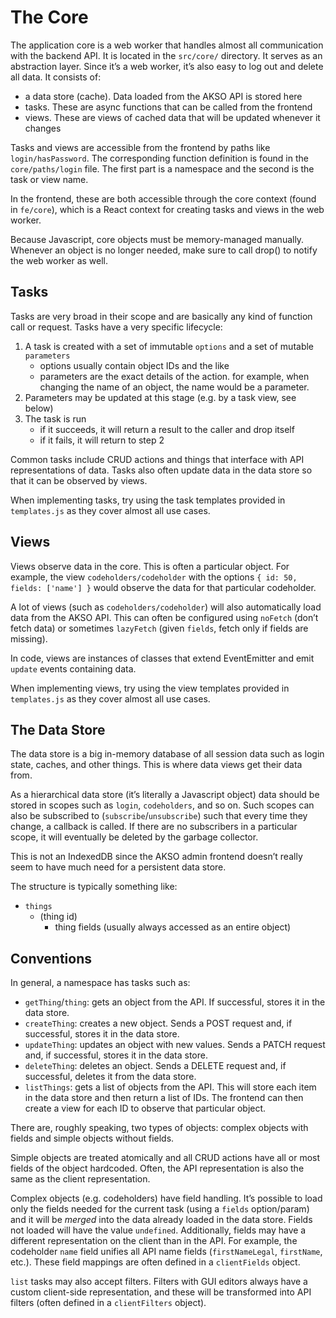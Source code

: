 # The Core
The application core is a web worker that handles almost all communication with the backend API.
It is located in the `src/core/` directory.
It serves as an abstraction layer.
Since it’s a web worker, it’s also easy to log out and delete all data.
It consists of:

- a data store (cache). Data loaded from the AKSO API is stored here
- tasks. These are async functions that can be called from the frontend
- views. These are views of cached data that will be updated whenever it changes

Tasks and views are accessible from the frontend by paths like `login/hasPassword`.
The corresponding function definition is found in the `core/paths/login` file.
The first part is a namespace and the second is the task or view name.

In the frontend, these are both accessible through the core context (found in `fe/core`),
which is a React context for creating tasks and views in the web worker.

Because Javascript, core objects must be memory-managed manually.
Whenever an object is no longer needed, make sure to call drop() to notify the web worker as well.

## Tasks
Tasks are very broad in their scope and are basically any kind of function call or request.
Tasks have a very specific lifecycle:

1. A task is created with a set of immutable `options` and a set of mutable `parameters`
    - options usually contain object IDs and the like
    - parameters are the exact details of the action.
      for example, when changing the name of an object, the name would be a parameter.
2. Parameters may be updated at this stage (e.g. by a task view, see below)
3. The task is run
    - if it succeeds, it will return a result to the caller and drop itself
    - if it fails, it will return to step 2

Common tasks include CRUD actions and things that interface with API representations of data.
Tasks also often update data in the data store so that it can be observed by views.

When implementing tasks, try using the task templates provided in `templates.js` as they cover almost all use cases.

## Views
Views observe data in the core.
This is often a particular object. For example, the view `codeholders/codeholder`
with the options `{ id: 50, fields: ['name'] }` would observe the data for that particular codeholder.

A lot of views (such as `codeholders/codeholder`) will also automatically load data from the AKSO API.
This can often be configured using `noFetch` (don’t fetch data)
or sometimes `lazyFetch` (given `fields`, fetch only if fields are missing).

In code, views are instances of classes that extend EventEmitter and emit `update` events containing data.

When implementing views, try using the view templates provided in `templates.js` as they cover almost all use cases.

## The Data Store
The data store is a big in-memory database of all session data such as login state,
caches, and other things.
This is where data views get their data from.

As a hierarchical data store (it’s literally a Javascript object) data should be stored in scopes
such as `login`, `codeholders`, and so on.
Such scopes can also be subscribed to (`subscribe`/`unsubscribe`) such that every time they change, a callback is called.
If there are no subscribers in a particular scope, it will eventually be deleted by the garbage collector.

This is not an IndexedDB since the AKSO admin frontend doesn’t really seem to have much need for a persistent data store.

The structure is typically something like:

- `things`
    - (thing id)
        - thing fields (usually always accessed as an entire object)

## Conventions
In general, a namespace has tasks such as:

- `getThing`/`thing`: gets an object from the API. If successful, stores it in the data store.
- `createThing`: creates a new object. Sends a POST request and, if successful, stores it in the data store.
- `updateThing`: updates an object with new values. Sends a PATCH request and, if successful, stores it in the data store.
- `deleteThing`: deletes an object. Sends a DELETE request and, if successful, deletes it from the data store.
- `listThings`: gets a list of objects from the API.
  This will store each item in the data store and then return a list of IDs.
  The frontend can then create a view for each ID to observe that particular object.

There are, roughly speaking, two types of objects: complex objects with fields and simple objects without fields.

Simple objects are treated atomically and all CRUD actions have all or most fields of the object hardcoded.
Often, the API representation is also the same as the client representation.

Complex objects (e.g. codeholders) have field handling.
It’s possible to load only the fields needed for the current task (using a `fields` option/param)
and it will be *merged* into the data already loaded in the data store.
Fields not loaded will have the value `undefined`.
Additionally, fields may have a different representation on the client than in the API.
For example, the codeholder `name` field unifies all API name fields (`firstNameLegal`, `firstName`, etc.).
These field mappings are often defined in a `clientFields` object.

`list` tasks may also accept filters.
Filters with GUI editors always have a custom client-side representation, and these will be
transformed into API filters (often defined in a `clientFilters` object).

